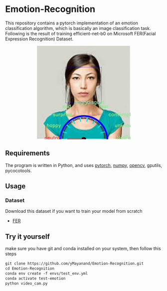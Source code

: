 # Emotion-Recognition
This repository contains a pytorch implementation of an emotion classification algorithm, which is basically an image classification task. Following is the result of training efficient-net-b0 on Microsoft FER(Facial Expression Recognition) Dataset.

<p align="center">
    <img src="/output/result.gif" width="300px" height="300px"/>
</p>

## Requirements
The program is written in Python, and uses [pytorch](http://pytorch.org/), [numpy](https://numpy.org/), [opencv](https://opencv.org/), gputils, pycocotools. 

## Usage
### Dataset
Download this dataset if you want to train your model from scratch
- [FER](https://www.kaggle.com/datasets/msambare/fer2013) 

## Try it yourself
make sure you have git and conda installed on your system, then follow this steps
```
git clone https://github.com/yMayanand/Emotion-Recognition.git
cd Emotion-Recognition
conda env create -f envs/test_env.yml
conda activate test-emotion
python video_cam.py
```
